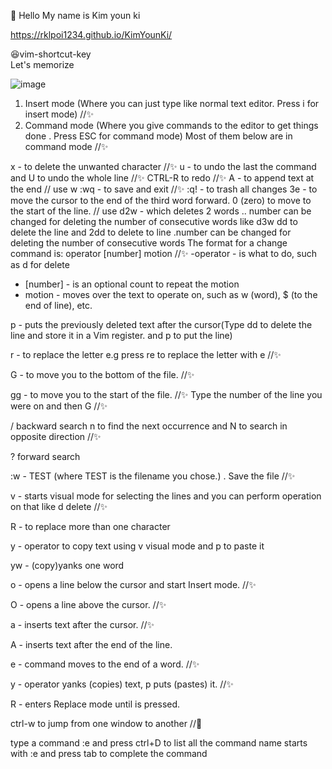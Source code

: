 
👋 Hello My name is Kim youn ki

https://rklpoi1234.github.io/KimYounKi/

<!--My major is Automotive engineering:car:, and I have been studying computer science💻 since November/01/2020-->

<!--I am studying c and Kotlin language and JAVA. I am interested in Rust, ROS...-->

<!--🤔I am especially interested in IoT vision. +(autonomous driving os)-->

😆vim-shortcut-key
<br>
Let's memorize

![image](https://user-images.githubusercontent.com/71917876/114392785-389b3580-9bd4-11eb-987b-a1d0f4f80017.png)

1. Insert mode (Where you can just type like normal text editor. Press i for insert mode) //✨
2. Command mode (Where you give commands to the editor to get things done . Press ESC for command mode)
Most of them below are in command mode //✨

x - to delete the unwanted character //✨
u - to undo the last the command and U to undo the whole line //✨
CTRL-R to redo //✨
A - to append text at the end // use w
:wq - to save and exit //✨
:q! - to trash all changes
3e - to move the cursor to the end of the third word forward.
0 (zero) to move to the start of the line. // use
d2w - which deletes 2 words .. number can be changed for deleting the number of consecutive words like d3w
dd to delete the line and 2dd to delete to line .number can be changed for deleting the number of consecutive words
The format for a change command is: operator [number] motion   //✨
-operator - is what to do, such as d for delete
- [number] - is an optional count to repeat the motion
- motion - moves over the text to operate on, such as w (word),
$ (to the end of line), etc.

p - puts the previously deleted text after the cursor(Type dd to delete the line and store it in a Vim register. and p to put the line)

r - to replace the letter e.g press re to replace the letter with e //✨

G - to move you to the bottom of the file. //✨

gg - to move you to the start of the file. //✨
Type the number of the line you were on and then G //✨

/ backward search n to find the next occurrence and N to search in opposite direction //✨

? forward search 

:w - TEST (where TEST is the filename you chose.) . Save the file //✨

v - starts visual mode for selecting the lines and you can perform operation on that like d delete  //✨

R - to replace more than one character

y - operator to copy text using v visual mode and p to paste it

yw - (copy)yanks one word

o - opens a line below the cursor and start Insert mode. //✨

O - opens a line above the cursor. //✨

a - inserts text after the cursor. //✨

A - inserts text after the end of the line.

e - command moves to the end of a word. //✨

y - operator yanks (copies) text, p puts (pastes) it. //✨

R - enters Replace mode until <ESC> is pressed.

ctrl-w to jump from one window to another //🤔

type a command :e and press ctrl+D to list all the command name starts with :e and press tab to complete the command
